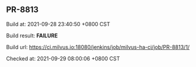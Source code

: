<h2><a name="pr-8813" class="anchor" href="#pr-8813" rel="nofollow" aria-hidden="true"><span class="octicon octicon-link"></span></a>PR-8813</h2>

<p>Build at: 2021-09-28 23:40:50 +0800 CST</p>

<p>Build result: <strong>FAILURE</strong></p>

<p>Build url: <a href="https://ci.milvus.io:18080/jenkins/job/milvus-ha-ci/job/PR-8813/1/" rel="nofollow">https://ci.milvus.io:18080/jenkins/job/milvus-ha-ci/job/PR-8813/1/</a></p>

<p>Checked at: 2021-09-29 08:00:06 +0800 CST</p>
